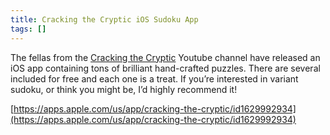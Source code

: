 ```yaml
---
title: Cracking the Cryptic iOS Sudoku App
tags: []
---
```

The fellas from the [Cracking the Cryptic](https://www.youtube.com/watch?v=hAyZ9K2EBF0) Youtube channel have released an iOS app containing tons of brilliant hand-crafted puzzles. There are several included for free and each one is a treat. If you’re interested in variant sudoku, or think you might be, I’d highly recommend it!


[https://apps.apple.com/us/app/cracking-the-cryptic/id1629992934](https://apps.apple.com/us/app/cracking-the-cryptic/id1629992934)


